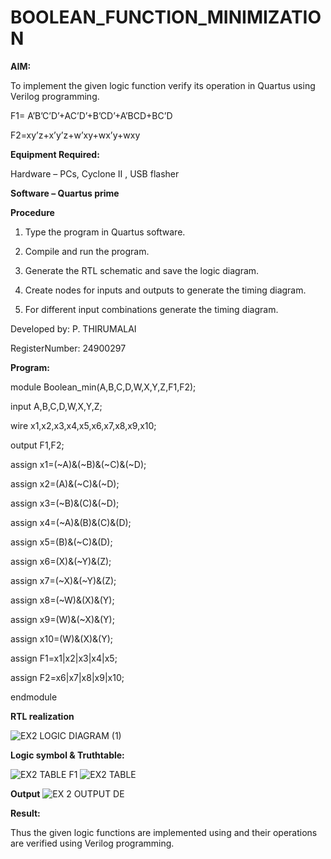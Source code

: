 # BOOLEAN_FUNCTION_MINIMIZATION

**AIM:**

To implement the given logic function verify its operation in Quartus using Verilog programming.

F1= A’B’C’D’+AC’D’+B’CD’+A’BCD+BC’D 

F2=xy’z+x’y’z+w’xy+wx’y+wxy

**Equipment Required:**

Hardware – PCs, Cyclone II , USB flasher

**Software – Quartus prime**

**Procedure**

1.	Type the program in Quartus software.

2.	Compile and run the program.

3.	Generate the RTL schematic and save the logic diagram.

4.	Create nodes for inputs and outputs to generate the timing diagram.

5.	For different input combinations generate the timing diagram.

Developed by: P. THIRUMALAI 


RegisterNumber: 24900297


**Program:**

module Boolean_min(A,B,C,D,W,X,Y,Z,F1,F2);

input A,B,C,D,W,X,Y,Z;

wire x1,x2,x3,x4,x5,x6,x7,x8,x9,x10;

output F1,F2;

assign x1=(~A)&(~B)&(~C)&(~D);

assign x2=(A)&(~C)&(~D);

assign x3=(~B)&(C)&(~D);

assign x4=(~A)&(B)&(C)&(D);

assign x5=(B)&(~C)&(D);

assign x6=(X)&(~Y)&(Z);

assign x7=(~X)&(~Y)&(Z);

assign x8=(~W)&(X)&(Y);

assign x9=(W)&(~X)&(Y);

assign x10=(W)&(X)&(Y);

assign F1=x1|x2|x3|x4|x5;

assign F2=x6|x7|x8|x9|x10;

endmodule


**RTL realization**

![EX2 LOGIC DIAGRAM (1)](https://github.com/user-attachments/assets/e1134829-3f1f-412e-a721-b3e16835c394)

**Logic symbol & Truthtable:**

![EX2 TABLE F1](https://github.com/user-attachments/assets/8793e451-e24e-4161-91b5-cb22c4ff1b13)
![EX2 TABLE](https://github.com/user-attachments/assets/414c5025-e6e0-443c-a9b1-5c66d19e7a66)

**Output**
![EX 2 OUTPUT DE](https://github.com/user-attachments/assets/667f12d0-eb72-47ef-bae5-2f7b2f975ef5)


**Result:**

Thus the given logic functions are implemented using and their operations are verified using Verilog programming.

